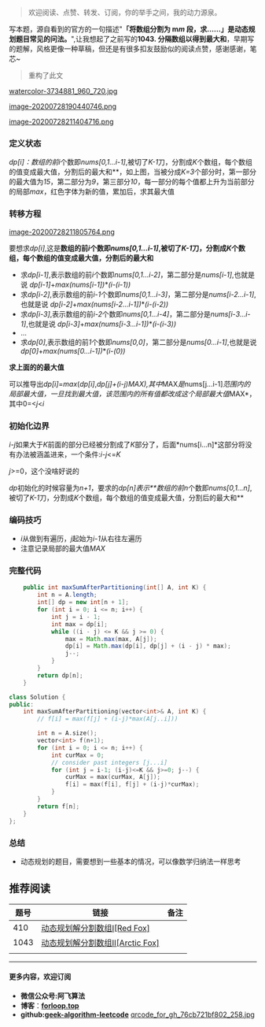 

> 欢迎阅读、点赞、转发、订阅，你的举手之间，我的动力源泉。

写本题，源自看到的官方的一句描述"**「将数组分割为 m*m* 段，求……」是动态规划题目常见的问法。**",让我想起了之前写的**1043. 分隔数组以得到最大和**，早期写的题解，风格更像一种草稿，但还是有很多扣友鼓励似的阅读点赞，感谢感谢，笔芯~

> 重构了此文


 [watercolor-3734881_960_720.jpg](https://pic.leetcode-cn.com/54c0ce6497d46728921c9bb369c5d47c8909bb0218a3906b2187b0c8d614ceac-watercolor-3734881_960_720.jpg)


 [image-20200728190440746.png](https://pic.leetcode-cn.com/8dfd2ceb52434e9af75480e8b01d395b57c7e064819e164b1b09cde1e9c2cd5b-image-20200728190440746.png)

 [image-20200728211404716.png](https://pic.leetcode-cn.com/081318dc9ae46f576aa7eb4fc7ac0051a89cb66310b98b8b337474639eb6cbd0-image-20200728211404716.png)



### 定义状态

***dp[i]*：数组的前*i*个数即*nums[0,1...i-1]*,被切了*K-1*刀，分割成*K*个数组，每个数组的值变成最大值，分割后的最大和**，如上图，当被分成*K=3*个部分时，第一部分的最大值为*15*，第二部分为*9*，第三部分*10*，每一部分的每个值都上升为当前部分的局部*max*，红色字体为新的值，累加后，求其最大值

### 转移方程

 [image-20200728211805764.png](https://pic.leetcode-cn.com/45d0894e33e0c41505c5216815503d30caa45fd973b2db00f6ca1a26ec8f3ac7-image-20200728211805764.png)


要想求*dp[i]*,这是**数组的前*i*个数即*nums[0,1...i-1]*,被切了*K-1*刀，分割成*K*个数组，每个数组的值变成最大值，分割后的最大和**

- 求*dp[i-1]*,表示数组的前*i*个数即*nums[0,1...i-2]*，第二部分是*nums[i-1]*,也就是说 *dp[i-1]*+*max(nums[i-1])***(i-(i-1))*
- 求*dp[i-2]*,表示数组的前*i-1*个数即*nums[0,1...i-3]*，第二部分是*nums[i-2...i-1]*,也就是说 *dp[i-2]*+*max(nums[i-2...i-1])***(i-(i-2))*
- 求*dp[i-3]*,表示数组的前*i-2*个数即*nums[0,1...i-4]*，第二部分是*nums[i-3...i-1]*,也就是说 *dp[i-3]*+*max(nums[i-3...i-1])***(i-(i-3))*
- ...
- 求*dp[0]*,表示数组的前*1*个数即*nums[0,0]*，第二部分是*nums[0...i-1]*,也就是说 *dp[0]*+*max(nums[0...i-1])***(i-(0))*

**求上面的的最大值**

可以推导出*dp[i]*=*max*(*dp[i]*,*dp[j]+(i-j)*MAX*),其中*MAX*是*nums[j...i-1]*范围内的局部最大值，一旦找到最大值，该范围内的所有值都改成这个局部最大值*MAX*，其中0=<*j*<*i*

### 初始化边界

*i-j*如果大于*K*前面的部分已经被分割成了*K*部分了，后面*nums[i...n]*这部分将没有办法被涵盖进来，一个条件:*i-j*<=*K*

*j*>=0，这个没啥好说的

*dp*初始化的时候容量为*n+1*，要求的*dp[n]*表示**数组的前*n*个数即*nums[0,1...n]*,被切了*K-1*刀，分割成*K*个数组，每个数组的值变成最大值，分割后的最大和**

### 编码技巧

- *i*从做到有遍历，*j*起始为*i-1*从右往左遍历
- 注意记录局部的最大值*MAX*

### 完整代码
```java []
    public int maxSumAfterPartitioning(int[] A, int K) {
        int n = A.length;
        int[] dp = new int[n + 1];
        for (int i = 0; i <= n; i++) {
            int j = i - 1;
            int max = dp[i];
            while ((i - j) <= K && j >= 0) {
                max = Math.max(max, A[j]);
                dp[i] = Math.max(dp[i], dp[j] + (i - j) * max);
                j--;
            }
        }
        return dp[n];
    }
```
```c++ []
class Solution {
public:
    int maxSumAfterPartitioning(vector<int>& A, int K) {
        // f[i] = max(f[j] + (i-j)*max(A[j..i]))

        int n = A.size();
        vector<int> f(n+1);
        for (int i = 0; i <= n; i++) {
            int curMax = 0;
            // consider past integers [j...i]
            for (int j = i-1; (i-j)<=K && j>=0; j--) {
                curMax = max(curMax, A[j]);
                f[i] = max(f[i], f[j] + (i-j)*curMax);
            }
        }
        return f[n];
    }
};
```







### 总结

- 动态规划的题目，需要想到一些基本的情况，可以像数学归纳法一样思考


## 推荐阅读


| 题号 | 链接                                                         | 备注 |
| ---- | ------------------------------------------------------------ | ---- |
| 410  | [动态规划解分割数组I[Red Fox]](https://leetcode-cn.com/problems/split-array-largest-sum/solution/dong-tai-gui-hua-jie-fen-ge-shu-zu-ired-fox-by-a-f/) |      |
| 1043  | [动态规划解分割数组II[Arctic Fox]](https://leetcode-cn.com/problems/partition-array-for-maximum-sum/solution/leetcodebi-ji-java-py-si-ke-yi-dao-ti-1043-fen-ge-/) |      |
|      |           



---

#### **更多内容，欢迎订阅**
- **微信公众号:阿飞算法**
- **博客**：[**forloop.top**](http://forloop.top)
- **github:[geek-algorithm-leetcode](https://github.com/wat1r/geek-algorithm-leetcode)**
 [qrcode_for_gh_76cb721bf802_258.jpg](https://pic.leetcode-cn.com/1efb09949e376b9cd1662efee85650d04c96dbf7a24985ce7d5cd75b5c3e3c7f-qrcode_for_gh_76cb721bf802_258.jpg)








